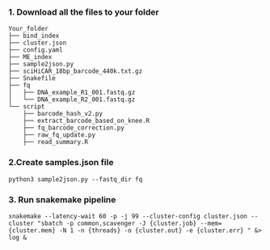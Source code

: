 ### 1. Download all the files to your folder
```
Your_folder
├── bind_index
├── cluster.json
├── config.yaml
├── ME_index
├── sample2json.py
├── sciHiCAR_18bp_barcode_440k.txt.gz
├── Snakefile
├── fq
│   ├── DNA_example_R1_001.fastq.gz
│   └── DNA_example_R2_001.fastq.gz
└── script
    ├── barcode_hash_v2.py
    ├── extract_barcode_based_on_knee.R
    ├── fq_barcode_correction.py
    ├── raw_fq_update.py
    ├── read_summary.R
```

### 2.Create samples.json file

`python3 sample2json.py --fastq_dir fq`

### 3. Run snakemake pipeline

`snakemake --latency-wait 60 -p -j 99 --cluster-config cluster.json --cluster "sbatch -p common,scavenger -J {cluster.job} --mem={cluster.mem} -N 1 -n {threads} -o {cluster.out} -e {cluster.err} " &> log &`
